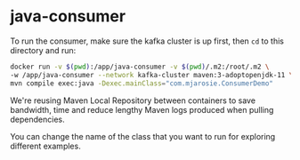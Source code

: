 # java-consumer

To run the consumer, make sure the kafka cluster is up first,
then `cd` to this directory and run:

```bash
docker run -v $(pwd):/app/java-consumer -v $(pwd)/.m2:/root/.m2 \
-w /app/java-consumer --network kafka-cluster maven:3-adoptopenjdk-11 \
mvn compile exec:java -Dexec.mainClass="com.mjarosie.ConsumerDemo"
```

We're reusing Maven Local Repository between containers to save bandwidth,
time and reduce lengthy Maven logs produced when pulling dependencies.

You can change the name of the class that you want to run for exploring different examples.
